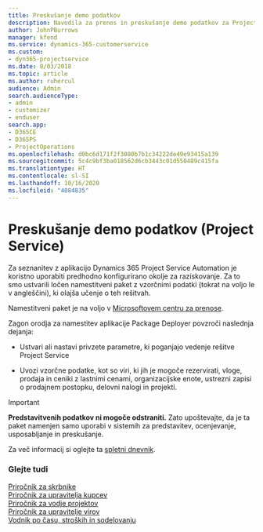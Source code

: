 ```yaml
---
title: Preskušanje demo podatkov
description: Navodila za prenos in preskušanje demo podatkov za Project Service Automation.
author: JohnPBurrows
manager: kfend
ms.service: dynamics-365-customerservice
ms.custom:
- dyn365-projectservice
ms.date: 8/03/2018
ms.topic: article
ms.author: ruhercul
audience: Admin
search.audienceType:
- admin
- customizer
- enduser
search.app:
- D365CE
- D365PS
- ProjectOperations
ms.openlocfilehash: d0bc6d171f2f3080b7b1c34222de49e93415a139
ms.sourcegitcommit: 5c4c9bf3ba018562d6cb3443c01d550489c415fa
ms.translationtype: HT
ms.contentlocale: sl-SI
ms.lasthandoff: 10/16/2020
ms.locfileid: "4084835"
---
```

# <a name="experiment-with-demo-data-project-service"></a>Preskušanje demo podatkov (Project Service)

Za seznanitev z aplikacijo Dynamics 365 Project Service Automation je koristno uporabiti predhodno konfigurirano okolje za raziskovanje. Za to smo ustvarili ločen namestitveni paket z vzorčnimi podatki (tokrat na voljo le v angleščini), ki olajša učenje o teh rešitvah. 

Namestitveni paket je na voljo v [Microsoftovem centru za prenose](https://go.microsoft.com/fwlink/?linkid=859966).  

Zagon orodja za namestitev aplikacije Package Deployer povzroči naslednja dejanja: 
  
-   Ustvari ali nastavi privzete parametre, ki poganjajo vedenje rešitve Project Service  
  
-   Uvozi vzorčne podatke, kot so viri, ki jih je mogoče rezervirati, vloge, prodaja in ceniki z lastnimi cenami, organizacijske enote, ustrezni zapisi o prodajnem postopku, delovni nalogi in projekti.    
  
> [!IMPORTANT]
> **Predstavitvenih podatkov ni mogoče odstraniti.** Zato upoštevajte, da je ta paket namenjen samo uporabi v sistemih za predstavitev, ocenjevanje, usposabljanje in preskušanje.

Za več informacij si oglejte ta [spletni dnevnik](https://blogs.msdn.microsoft.com/crm/2017/10/24/microsoft-dynamics-365-for-field-service-and-project-service-automation-sample-data).





  
### <a name="see-also"></a>Glejte tudi  
 [Priročnik za skrbnike](../psa/admin-guide.md)   
 [Priročnik za upravitelja kupcev](../psa/account-manager-guide.md)   
 [Priročnik za vodje projektov](../psa/project-manager-guide.md)   
 [Priročnik za upravitelje virov](../psa/resource-manager-guide.md)   
 [Vodnik po času, stroških in sodelovanju](../psa/time-expense-collaboration-guide.md)
